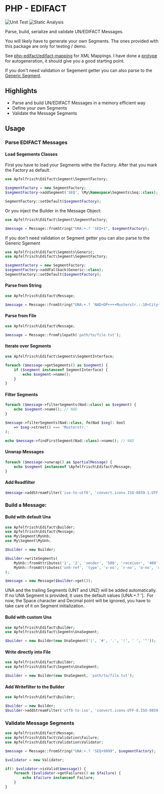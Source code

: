 # PHP - EDIFACT

![Unit Test](https://github.com/Apfelfrisch/Edifact/actions/workflows/phpunit.yml/badge.svg)
![Static Analysis](https://github.com/Apfelfrisch/Edifact/actions/workflows/psalm.yml/badge.svg)

Parse, build, serialize and validate UN/EDIFACT Messages.

You will likely have to generate your own Segments. The ones provided with this package are only for testing / demo. 

See [php-edifact/edifact-mapping](https://github.com/php-edifact/edifact-mapping) for XML Mappings. I have done a [protype](https://github.com/Apfelfrisch/ediseg-generator) for autogeneration, it should give you a good starting point.

If you don't need validation or Segement getter you can also parse to the [Generic Segment](#parse-to-the-generic-segment).

## Highlights
* Parse and build UN/EDIFACT Messages in a memory efficient way
* Define your own Segments
* Validate the Message Segments

## Usage

### Parse EDIFACT Messages

#### Load Segements Classes

First you have to load your Segments withe the Factory. After that you mark the Factory as default.
```php
use Apfelfrisch\Edifact\Segment\SegmentFactory;

$segmentFactory = new SegmentFactory;
$segmentFactory->addSegment('SEQ', \My\Namespace\Segments\Seq::class);

SegmentFactory::setDefault($segmentFactory);

```
Or you inject the Builder in the Message Object:

```php
use Apfelfrisch\Edifact\Segment\SegmentFactory;

$message = Message::fromString("UNA:+.? 'SEQ+1", $segmentFactory);
```

If you don't need validation or Segment getter you can also parse to the Generic Sgement

```php
use Apfelfrisch\Edifact\Segments\Generic;
use Apfelfrisch\Edifact\Segment\SegmentFactory;

$segmentFactory = new SegmentFactory;
$segmentFactory->addFallback(Generic::class);
SegmentFactory::setDefault($segmentFactory);

```

#### Parse from String
```php
use Apfelfrisch\Edifact\Message;

$message = Message::fromString("UNA:+.? 'NAD+DP++++Musterstr.::10+City++12345+DE");
```

#### Parse from File
```php
use Apfelfrisch\Edifact\Message;

$message = Message::fromFilepath('path/to/file.txt');
```

#### Iterate over Segments
```php
use Apfelfrisch\Edifact\Segments\SegmentInterface;

foreach ($message->getSegments() as $segment) {
    if ($segment instanceof SegmentInterface) {
        echo $segment->name();
    }
}
```

#### Filter Segments
```php
foreach ($message->filterSegments(Nad::class) as $segment) {
    echo $segment->name(); // NAD
}

$message->filterSegments(Nad::class, fn(Nad $seg): bool 
    => $seg->street() === 'Musterstr.'
);

echo $message->findFirstSegment(Nad::class)->name(); // NAD
```

#### Unwrap Messages
```php
foreach ($message->unwrap() as $partialMessage) {
    echo $segment instanceof \Apfelfrisch\Edifact\Message;
}
```

#### Add Readfilter
```php
$message->addStreamFilter('iso-to-utf8', 'convert.iconv.ISO-8859-1.UTF-8');
```


### Build a Message:

#### Build with default Una

```php
use Apfelfrisch\Edifact\Builder;
use Apfelfrisch\Edifact\Message;
use My\Segment\MyUnb;
use My\Segment\MyUnh;

$builder = new Builder;

$builder->writeSegments(
    MyUnb::fromAttributes('1', '2', 'sender', '500', 'receiver', '400', new DateTime('2021-01-01 12:01:01'), 'unb-ref'),
    MyUnh::fromAttributes('unh-ref', 'type', 'v-no', 'r-no', 'o-no', 'o-co')
);

$message = new Message($builder->get());
```
UNA and the trailing Segments (UNT and UNZ) will be added automatically. If no UNA Segment is provided, it uses the default values [UNA:+.? ']. 
For now, the Space character and Decimal point will be ignored, you have to take care of it on Segment initialization.

#### Build with custom Una

```php
use Apfelfrisch\Edifact\Builder;
use Apfelfrisch\Edifact\Segemtn\UnaSegment;

$builder = new Builder(new UnaSegment('|', '#', '.', '!', ' ', '"'));
```

#### Write directly into File

```php
use Apfelfrisch\Edifact\Builder;
use Apfelfrisch\Edifact\Segemtn\UnaSegment;

$builder = new Builder(new UnaSegment, 'path/to/file.txt');
```

#### Add Writefilter to the Builder
```php
use Apfelfrisch\Edifact\Builder;

$builder = new Builder;
$builder->addStreamFilter('utf8-to-iso', 'convert.iconv.UTF-8.ISO-8859-1');
```

### Validate Message Segments
```php
use Apfelfrisch\Edifact\Message;
use Apfelfrisch\Edifact\Validation\Failure;
use Apfelfrisch\Edifact\Validation\Validator;

$message = Message::fromString("UNA:+.? 'SEQ+9999", $segmentFactory);

$validator = new Validator;

if(! $validator->isValid($message)) {
    foreach ($validator->getFailures() as $failure) {
        echo $failure instanceof Failure;
    }
}

```
